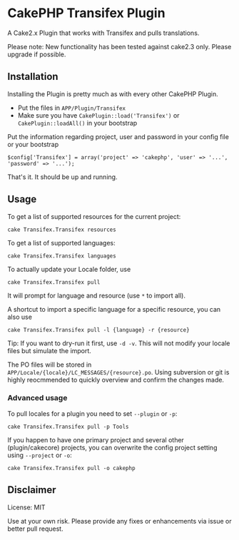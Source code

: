 # CakePHP Transifex Plugin

A Cake2.x Plugin that works with Transifex and pulls translations.

Please note: New functionality has been tested against cake2.3 only. Please upgrade if possible.

## Installation
Installing the Plugin is pretty much as with every other CakePHP Plugin.

* Put the files in `APP/Plugin/Transifex`
* Make sure you have `CakePlugin::load('Transifex')` or `CakePlugin::loadAll()` in your bootstrap

Put the information regarding project, user and password in your config file or your bootstrap

	$config['Transifex'] = array('project' => 'cakephp', 'user' => '...', 'password' => '...');

That's it. It should be up and running.

## Usage

To get a list of supported resources for the current project:

	cake Transifex.Transifex resources

To get a list of supported languages:

	cake Transifex.Transifex languages

To actually update your Locale folder, use

	cake Transifex.Transifex pull

It will prompt for language and resource (use `*` to import all).

A shortcut to import a specific language for a specific resource, you can also use

	cake Transifex.Transifex pull -l {language} -r {resource}

Tip: If you want to dry-run it first, use `-d -v`. This will not modify your locale files but simulate the import.

The PO files will be stored in `APP/Locale/{locale}/LC_MESSAGES/{resource}.po`.
Using subversion or git is highly reocmmended to quickly overview and confirm the changes made.

### Advanced usage

To pull locales for a plugin you need to set `--plugin` or `-p`:

	cake Transifex.Transifex pull -p Tools

If you happen to have one primary project and several other (plugin/cakecore) projects, you can overwrite the config project setting using `--project` or `-o`:

	cake Transifex.Transifex pull -o cakephp

## Disclaimer
License: MIT

Use at your own risk. Please provide any fixes or enhancements via issue or better pull request.
